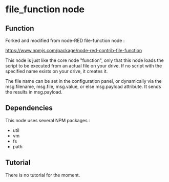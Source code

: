 # file_function node

## Function

Forked and modified from node-RED file-function node :

https://www.npmjs.com/package/node-red-contrib-file-function

This node is just like the core node "function", only that this node loads the script to be executed from an actual file on your drive.
If no script with the specified name exists on your drive, it creates it.

The file name can be set in the configuration panel, or dynamically via the msg.filename, msg.file, msg.value, or else msg.payload attribute. 
It sends the results in msg.payload.

## Dependencies

This node uses several NPM packages : 
- util
- vm
- fs
- path

## Tutorial

There is no tutorial for the moment.
